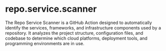 # repo.service.scanner
The Repo Service Scanner is a GitHub Action designed to automatically identify the services, frameworks, and infrastructure components used by a repository. It analyzes the project structure, configuration files, and codebase to determine which cloud platforms, deployment tools, and programming environments are in use.
